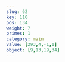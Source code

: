 ```yaml
---
slug: 62
key: 110
pos: 134
weight: 7
primes: 1
category: main
value: [293,4,-1,1]
object: [9,13,19,34]
---
```

